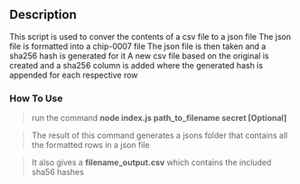 ## Description
This script is used to conver the contents of a csv file to a json file
The json file is formatted into a chip-0007 file
The json file is then taken and a sha256 hash is generated for it
A new csv file based on the original is created and a sha256 column is added where the generated hash is appended for each respective row

### How To Use
>run the command **node index.js path_to_filename secret [Optional]**

>The result of this command generates a jsons folder that contains all the formatted rows in a json file

>It also gives a **filename_output.csv** which contains the included sha56 hashes
